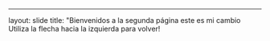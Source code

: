 ---
layout: slide
title: "Bienvenidos a la segunda página
este es mi cambio
Utiliza la flecha hacia la izquierda para volver!
